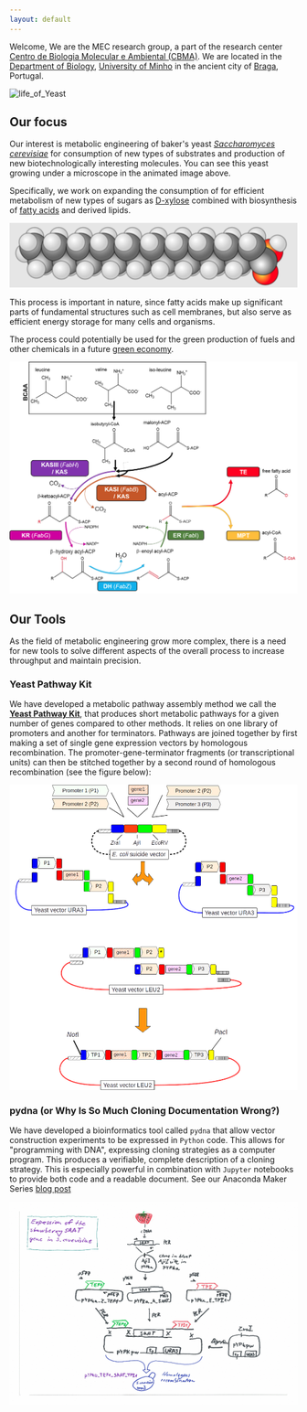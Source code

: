 ```yaml
---
layout: default
---
```


Welcome, We are the MEC research group,
a part of the research center
[Centro de Biologia Molecular e Ambiental (CBMA)](https://www.google.pt/url?sa=t&rct=j&q=&esrc=s&source=web&cd=1&cad=rja&uact=8&ved=0ahUKEwjhgeWevKLLAhUIQBoKHQfcDcAQFggbMAA&url=http%3A%2F%2Fcbma.bio.uminho.pt%2F&usg=AFQjCNERIO6tvOxPHIgk4DaE4Y5LivlEXQ&sig2=8-94NSGguCRjdxnoOm0cYQ&bvm=bv.115339255,d.ZWU).
We are located in the [Department of Biology](https://goo.gl/maps/JyphLrwBYejffwTx5),
[University of Minho](https://www.uminho.pt/EN) in the ancient city of
[Braga](https://en.wikipedia.org/wiki/Braga),
Portugal.

![life_of_Yeast](The_life_of_Yeast_wide.gif)

## Our focus

Our interest is metabolic engineering of baker's yeast
[*Saccharomyces cerevisiae*](https://en.wikipedia.org/wiki/Saccharomyces_cerevisiae)
for consumption of new types of substrates and
production of new biotechnologically interesting molecules.
You can see this yeast growing under a microscope in the animated image above.


Specifically, we work on expanding the consumption of for efficient metabolism
of new types of sugars as
[D-xylose](https://en.wikipedia.org/wiki/Xylose) combined with biosynthesis of
[fatty acids](https://en.wikipedia.org/wiki/Fatty_acid) and derived lipids.


![fa](fa.png)


This process is important in nature, since fatty acids make up significant
parts of fundamental structures such as cell membranes, but also serve as
efficient energy storage for many cells and organisms.


The process could potentially be used for the green production of fuels
and other chemicals in a future [green economy](https://en.wikipedia.org/wiki/Green_economy).


![fas](fas.png)



## Our Tools


As the field of metabolic engineering grow more complex, there is a need for
new tools to solve different aspects of the overall process to increase
throughput and maintain precision.


### Yeast Pathway Kit

We have developed a metabolic pathway assembly method we call
the [**Yeast Pathway Kit**](https://pubmed.ncbi.nlm.nih.gov/26916955), that produces
short metabolic pathways for a given number of genes compared to other methods.
It relies on one library of promoters and another for terminators. Pathways are
joined together by first making a set of single gene expression vectors by
homologous recombination. The promoter-gene-terminator fragments
(or transcriptional units) can then be stitched together by a second round of
homologous recombination (see the figure below):


![ypk](yeast_pathway_kit_figure2.png)

### pydna (or Why Is So Much Cloning Documentation Wrong?)

We have developed a bioinformatics tool called `pydna` that allow vector construction
experiments to be expressed in `Python` code.
This allows for "programming with DNA", expressing cloning strategies as a computer
program. This produces a verifiable, complete description of a cloning strategy.
This is especially powerful in combination with `Jupyter` notebooks to provide
both code and a readable document. See our Anaconda Maker
Series [blog post](https://www.anaconda.com/blog/why-is-so-much-cloning-documentation-wrong)


![pydna](saat_cloning_animation.gif)